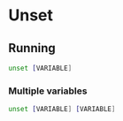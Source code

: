 # Unset

## Running

```sh
unset [VARIABLE]
```

### Multiple variables

```sh
unset [VARIABLE] [VARIABLE]
```
